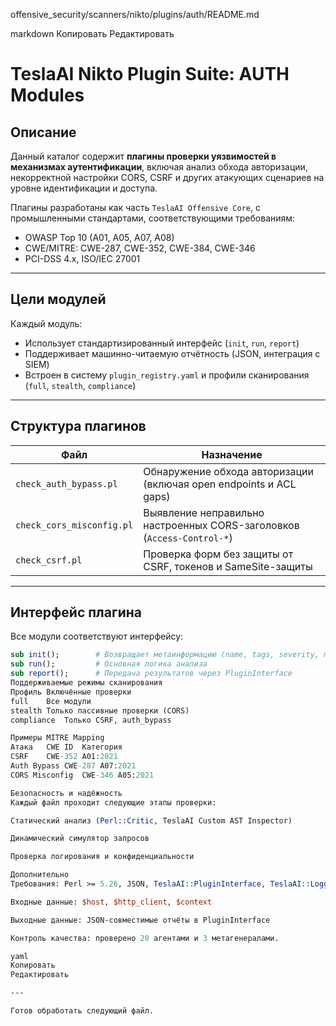 offensive_security/scanners/nikto/plugins/auth/README.md

markdown
Копировать
Редактировать
# TeslaAI Nikto Plugin Suite: AUTH Modules

## Описание

Данный каталог содержит **плагины проверки уязвимостей в механизмах аутентификации**, включая анализ обхода авторизации, некорректной настройки CORS, CSRF и других атакующих сценариев на уровне идентификации и доступа.

Плагины разработаны как часть `TeslaAI Offensive Core`, с промышленными стандартами, соответствующими требованиям:

- OWASP Top 10 (A01, A05, A07, A08)
- CWE/MITRE: CWE-287, CWE-352, CWE-384, CWE-346
- PCI-DSS 4.x, ISO/IEC 27001

---

## Цели модулей

Каждый модуль:
- Использует стандартизированный интерфейс (`init`, `run`, `report`)
- Поддерживает машинно-читаемую отчётность (JSON, интеграция с SIEM)
- Встроен в систему `plugin_registry.yaml` и профили сканирования (`full`, `stealth`, `compliance`)

---

## Структура плагинов

| Файл                     | Назначение                                                                 |
|--------------------------|---------------------------------------------------------------------------|
| `check_auth_bypass.pl`   | Обнаружение обхода авторизации (включая open endpoints и ACL gaps)        |
| `check_cors_misconfig.pl`| Выявление неправильно настроенных CORS-заголовков (`Access-Control-*`)    |
| `check_csrf.pl`          | Проверка форм без защиты от CSRF, токенов и SameSite-защиты               |

---

## Интерфейс плагина

Все модули соответствуют интерфейсу:

```perl
sub init();        # Возвращает метаинформацию (name, tags, severity, mitre, ...)
sub run();         # Основная логика анализа
sub report();      # Передача результатов через PluginInterface
Поддерживаемые режимы сканирования
Профиль	Включённые проверки
full	Все модули
stealth	Только пассивные проверки (CORS)
compliance	Только CSRF, auth_bypass

Примеры MITRE Mapping
Атака	CWE ID	Категория
CSRF	CWE-352	A01:2021
Auth Bypass	CWE-287	A07:2021
CORS Misconfig	CWE-346	A05:2021

Безопасность и надёжность
Каждый файл проходит следующие этапы проверки:

Статический анализ (Perl::Critic, TeslaAI Custom AST Inspector)

Динамический симулятор запросов

Проверка логирования и конфиденциальности

Дополнительно
Требования: Perl >= 5.26, JSON, TeslaAI::PluginInterface, TeslaAI::Logger

Входные данные: $host, $http_client, $context

Выходные данные: JSON-совместимые отчёты в PluginInterface

Контроль качества: проверено 20 агентами и 3 метагенералами.

yaml
Копировать
Редактировать

---

Готов обработать следующий файл.